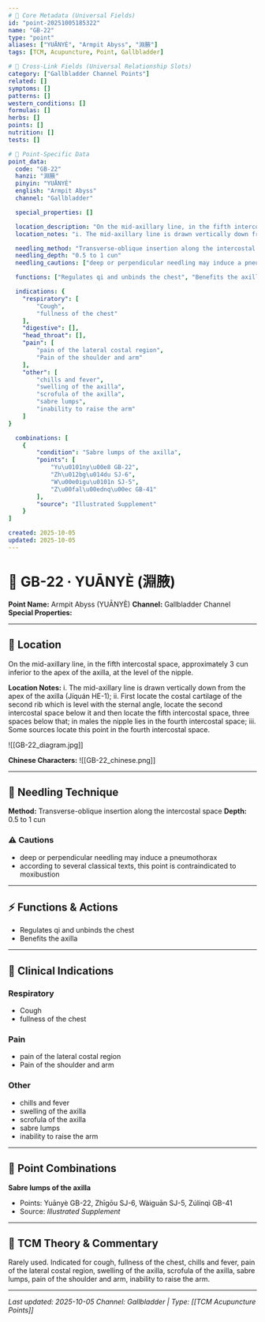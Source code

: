 ```yaml
---
# 🔹 Core Metadata (Universal Fields)
id: "point-20251005185322"
name: "GB-22"
type: "point"
aliases: ["YUĀNYÈ", "Armpit Abyss", "淵腋"]
tags: [TCM, Acupuncture, Point, Gallbladder]

# 🔹 Cross-Link Fields (Universal Relationship Slots)
category: ["Gallbladder Channel Points"]
related: []
symptoms: []
patterns: []
western_conditions: []
formulas: []
herbs: []
points: []
nutrition: []
tests: []

# 🔹 Point-Specific Data
point_data:
  code: "GB-22"
  hanzi: "淵腋"
  pinyin: "YUĀNYÈ"
  english: "Armpit Abyss"
  channel: "Gallbladder"

  special_properties: []

  location_description: "On the mid-axillary line, in the fifth intercostal space, approximately 3 cun inferior to the apex of the axilla, at the level of the nipple."
  location_notes: "i. The mid-axillary line is drawn vertically down from the apex of the axilla (Jíquán HE-1); ii. First locate the costal cartilage of the second rib which is level with the sternal angle, locate the second intercostal space below it and then locate the fifth intercostal space, three spaces below that; in males the nipple lies in the fourth intercostal space; iii. Some sources locate this point in the fourth intercostal space."

  needling_method: "Transverse-oblique insertion along the intercostal space"
  needling_depth: "0.5 to 1 cun"
  needling_cautions: ["deep or perpendicular needling may induce a pneumothorax", "according to several classical texts, this point is contraindicated to moxibustion"]

  functions: ["Regulates qi and unbinds the chest", "Benefits the axilla"]

  indications: {
    "respiratory": [
        "Cough",
        "fullness of the chest"
    ],
    "digestive": [],
    "head_throat": [],
    "pain": [
        "pain of the lateral costal region",
        "Pain of the shoulder and arm"
    ],
    "other": [
        "chills and fever",
        "swelling of the axilla",
        "scrofula of the axilla",
        "sabre lumps",
        "inability to raise the arm"
    ]
}

  combinations: [
    {
        "condition": "Sabre lumps of the axilla",
        "points": [
            "Yu\u0101ny\u00e8 GB-22",
            "Zh\u012bg\u014du SJ-6",
            "W\u00e0igu\u0101n SJ-5",
            "Z\u00fal\u00ednq\u00ec GB-41"
        ],
        "source": "Illustrated Supplement"
    }
]

created: 2025-10-05
updated: 2025-10-05
---
```


# 📍 GB-22 · YUĀNYÈ (淵腋)

**Point Name:** Armpit Abyss (YUĀNYÈ)
**Channel:** Gallbladder Channel
**Special Properties:** 

---

## 📍 Location

On the mid-axillary line, in the fifth intercostal space, approximately 3 cun inferior to the apex of the axilla, at the level of the nipple.

**Location Notes:**
i. The mid-axillary line is drawn vertically down from the apex of the axilla (Jíquán HE-1); ii. First locate the costal cartilage of the second rib which is level with the sternal angle, locate the second intercostal space below it and then locate the fifth intercostal space, three spaces below that; in males the nipple lies in the fourth intercostal space; iii. Some sources locate this point in the fourth intercostal space.

![[GB-22_diagram.jpg]]

**Chinese Characters:** ![[GB-22_chinese.png]]

---

## 🔧 Needling Technique

**Method:** Transverse-oblique insertion along the intercostal space
**Depth:** 0.5 to 1 cun

### ⚠️ Cautions
- deep or perpendicular needling may induce a pneumothorax
- according to several classical texts, this point is contraindicated to moxibustion

---

## ⚡ Functions & Actions
- Regulates qi and unbinds the chest
- Benefits the axilla

---

## 🎯 Clinical Indications

### Respiratory
- Cough
- fullness of the chest

### Pain
- pain of the lateral costal region
- Pain of the shoulder and arm

### Other
- chills and fever
- swelling of the axilla
- scrofula of the axilla
- sabre lumps
- inability to raise the arm

---

## 🔗 Point Combinations

**Sabre lumps of the axilla**
- Points: Yuānyè GB-22, Zhīgōu SJ-6, Wàiguān SJ-5, Zúlínqì GB-41
- Source: *Illustrated Supplement*

---

## 🧬 TCM Theory & Commentary

Rarely used. Indicated for cough, fullness of the chest, chills and fever, pain of the lateral costal region, swelling of the axilla, scrofula of the axilla, sabre lumps, pain of the shoulder and arm, inability to raise the arm.

---

*Last updated: 2025-10-05*
*Channel: Gallbladder | Type: [[TCM Acupuncture Points]]*
